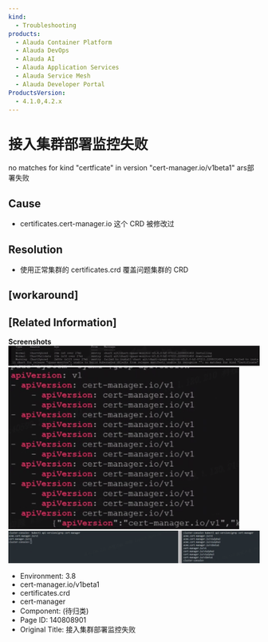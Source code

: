 ```yaml
---
kind:
  - Troubleshooting
products:
  - Alauda Container Platform
  - Alauda DevOps
  - Alauda AI
  - Alauda Application Services
  - Alauda Service Mesh
  - Alauda Developer Portal
ProductsVersion:
  - 4.1.0,4.2.x
---
```

<!-- A type of document that involves encountering a fault, diagnosing it, performing root cause analysis, and providing solutions. -->

# 接入集群部署监控失败

no matches for kind "certficate" in version "cert-manager.io/v1beta1" ars部署失败

## Cause
- certificates.cert-manager.io 这个 CRD 被修改过

## Resolution
- 使用正常集群的 certificates.crd 覆盖问题集群的 CRD

## [workaround]

## [Related Information]
**Screenshots**
![](assets/jie-ru-ji-qun-bu-shu-jian-kong-shi-bai/image2023-3-10_10-29-39.png)
![](assets/jie-ru-ji-qun-bu-shu-jian-kong-shi-bai/image2023-3-10_10-31-30.png)
![](assets/jie-ru-ji-qun-bu-shu-jian-kong-shi-bai/image2023-3-10_10-32-36.png)
- Environment: 3.8
- cert-manager.io/v1beta1
- certificates.crd
- cert-manager
- Component: (待归类)
- Page ID: 140808901
- Original Title: 接入集群部署监控失败
